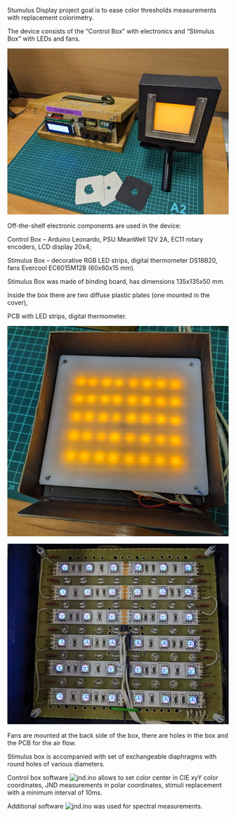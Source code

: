 Stumulus Display project goal is to ease color thresholds measurements with replacement colorimetry.

The device consists of the “Control Box” with electronics and “Stimulus Box” with LEDs and fans.

![General View](photo/General_View_3.jpg)

Off-the-shelf electronic components are used in the device:

Control Box – Arduino Leonardo, PSU MeanWell 12V 2A, EC11 rotary encoders, LCD display 20x4;

Stimulus Box – decorative RGB LED strips, digital thermometer DS18B20, fans Evercool EC6015M12B (60x60x15 mm).

Stimulus Box was made of binding board, has dimensions 135x135x50 mm.

Inside the box there are two diffuse plastic plates (one mounted in the cover),

PCB with LED strips, digital thermometer.

![Inside Stimulus Box](photo/Stimulus_Box_1.jpg)

![Inside Stimulus Box](photo/Stimulus_Box_2.jpg)

Fans are mounted at the back side of the box, there are holes in the box and the PCB for the air flow.

Stimulus box is accompanied with set of exchangeable diaphragms with round holes of various diameters.

Control box software ![jnd.ino](src/jnd.ino) allows to set color center in CIE xyY color coordinates,
JND measurements in polar coordinates, stimuli replacement with a minimum interval of 10ms.

Additional software ![jnd.ino](src/dimmer.ino) was used for spectral measurements.
